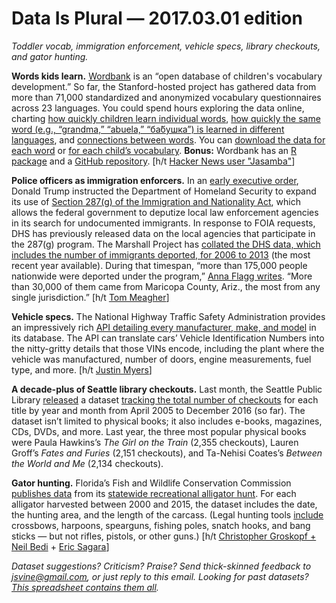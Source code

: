 Data Is Plural — 2017.03.01 edition
===================================

*Toddler vocab, immigration enforcement, vehicle specs, library checkouts, and gator hunting.*


__Words kids learn.__ [Wordbank](http://wordbank.stanford.edu/) is an “open database of children's vocabulary development.” So far, the Stanford-hosted project has gathered data from more than 71,000 standardized and anonymized vocabulary questionnaires across 23 languages. You could spend hours exploring the data online, charting [how quickly children learn individual words](http://wordbank.stanford.edu/analyses?name=item_trajectories), [how quickly the same word (e.g., “grandma,” “abuela,” “ба́бушка”) is learned in different languages](http://wordbank.stanford.edu/analyses?name=uni_lemmas), and [connections between words](http://wordbank.stanford.edu/analyses?name=networks). You can [download the data for each word](http://wordbank.stanford.edu/analyses?name=item_data) or [for each child’s vocabulary](http://wordbank.stanford.edu/analyses?name=instrument_data). __Bonus:__ Wordbank has an [R package](http://langcog.github.io/wordbankr/) and a [GitHub repository](https://github.com/langcog/wordbank). [h/t [Hacker News user "Jasamba"](https://news.ycombinator.com/item?id=13726395)]


__Police officers as immigration enforcers.__ In an [early executive order](https://www.whitehouse.gov/the-press-office/2017/01/25/presidential-executive-order-enhancing-public-safety-interior-united), Donald Trump instructed the Department of Homeland Security to expand its use of [Section 287(g) of the Immigration and Nationality Act](https://www.uscis.gov/ilink/docView/SLB/HTML/SLB/0-0-0-1/0-0-0-29/0-0-0-9505.html), which allows the federal government to deputize local law enforcement agencies in its search for undocumented immigrants. In response to FOIA requests, DHS has previously released data on the local agencies that participate in the 287(g) program. The Marshall Project has [collated the DHS data, which includes the number of immigrants deported, for 2006 to 2013](https://github.com/themarshallproject/ICE287g-removals) (the most recent year available). During that timespan, “more than 175,000 people nationwide were deported under the program,” [Anna Flagg writes](https://www.themarshallproject.org/2017/02/20/the-opposite-of-sanctuary). “More than 30,000 of them came from Maricopa County, Ariz., the most from any single jurisdiction.” [h/t [Tom Meagher](http://www.tommeagher.com/about.html)]


__Vehicle specs.__ The National Highway Traffic Safety Administration provides an impressively rich [API detailing every manufacturer, make, and model](https://vpic.nhtsa.dot.gov/) in its database. The API can translate cars’ Vehicle Identification Numbers into the nitty-gritty details that those VINs encode, including the plant where the vehicle was manufactured, number of doors, engine measurements, fuel type, and more. [h/t [Justin Myers](http://www.justinmyers.net/)]


__A decade-plus of Seattle library checkouts.__ Last month, the Seattle Public Library [released](https://shelftalkblog.wordpress.com/2017/02/14/for-the-love-of-data-an-open-data-release/) a dataset [tracking the total number of checkouts](https://data.seattle.gov/Community/Checkouts-by-Title/tmmm-ytt6/data) for each title by year and month from April 2005 to December 2016 (so far). The dataset isn’t limited to physical books; it also includes e-books, magazines, CDs, DVDs, and more. Last year, the three most popular physical books were Paula Hawkins’s *The Girl on the Train* (2,355 checkouts), Lauren Groff’s *Fates and Furies* (2,151 checkouts), and Ta-Nehisi Coates’s *Between the World and Me* (2,134 checkouts).


__Gator hunting.__ Florida’s Fish and Wildlife Conservation Commission [publishes data](http://myfwc.com/wildlifehabitats/managed/alligator/harvest/data-export/) from its [statewide recreational alligator hunt](http://myfwc.com/wildlifehabitats/managed/alligator/harvest/). For each alligator harvested between 2000 and 2015, the dataset includes the date, the hunting area, and the length of the carcass. (Legal hunting tools [include](http://myfwc.com/media/3791759/alligator-hunting-guide.pdf) crossbows, harpoons, spearguns, fishing poles, snatch hooks, and bang sticks — but not rifles, pistols, or other guns.) [h/t [Christopher Groskopf + Neil Bedi](https://github.com/onyxfish/nicar-2017-agate) + [Eric Sagara](https://twitter.com/esagara)]


*Dataset suggestions? Criticism? Praise? Send thick-skinned feedback to <jsvine@gmail.com>, or just reply to this email. Looking for past datasets? [This spreadsheet contains them all](https://docs.google.com/spreadsheets/d/1wZhPLMCHKJvwOkP4juclhjFgqIY8fQFMemwKL2c64vk).*